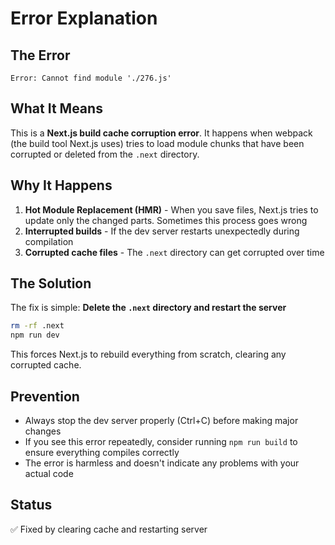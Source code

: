# Error Explanation

## The Error

```
Error: Cannot find module './276.js'
```

## What It Means

This is a **Next.js build cache corruption error**. It happens when webpack (the build tool Next.js uses) tries to load module chunks that have been corrupted or deleted from the `.next` directory.

## Why It Happens

1. **Hot Module Replacement (HMR)** - When you save files, Next.js tries to update only the changed parts. Sometimes this process goes wrong
2. **Interrupted builds** - If the dev server restarts unexpectedly during compilation
3. **Corrupted cache files** - The `.next` directory can get corrupted over time

## The Solution

The fix is simple: **Delete the `.next` directory and restart the server**

```bash
rm -rf .next
npm run dev
```

This forces Next.js to rebuild everything from scratch, clearing any corrupted cache.

## Prevention

- Always stop the dev server properly (Ctrl+C) before making major changes
- If you see this error repeatedly, consider running `npm run build` to ensure everything compiles correctly
- The error is harmless and doesn't indicate any problems with your actual code

## Status

✅ Fixed by clearing cache and restarting server


